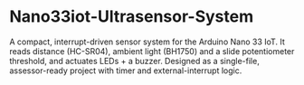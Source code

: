 # Nano33iot-Ultrasensor-System
A compact, interrupt-driven sensor system for the Arduino Nano 33 IoT. It reads distance (HC-SR04), ambient light (BH1750) and a slide potentiometer threshold, and actuates LEDs + a buzzer. Designed as a single-file, assessor-ready project with timer and external-interrupt logic.
